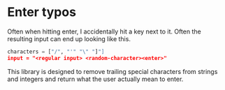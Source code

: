 # Enter typos

Often when hitting enter, I accidentally hit a key next to it. Often the resulting input can end up looking like this.

```py
characters = ["/", "'" "\" "]"]
input = "<regular input> <random-character><enter>"
```

This library is designed to remove trailing special characters from strings and integers and return what the user actually mean to enter.

